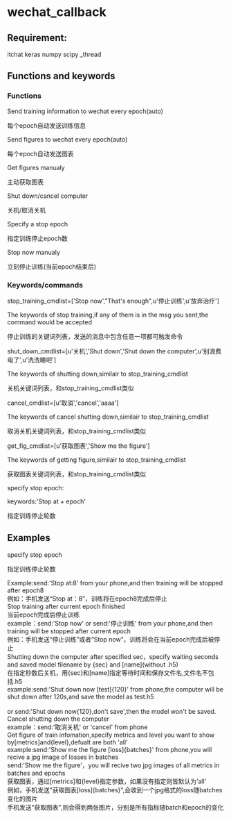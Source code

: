 # wechat_callback
## Requirement:
  itchat
  keras
  numpy
  scipy
  _thread
## Functions and keywords
### Functions
Send training information to wechat every epoch(auto)  

每个epoch自动发送训练信息  
  
  
Send figures to wechat every epoch(auto)  

每个epoch自动发送图表  
  
  
Get figures manualy  

主动获取图表  
  
  
Shut down/cancel computer  

关机/取消关机  
  
  
Specify a stop epoch  

指定训练停止epoch数  
  
  
Stop now manualy  

立刻停止训练(当前epoch结束后)  

### Keywords/commands
stop_training_cmdlist=['Stop now',"That's enough",u'停止训练',u'放弃治疗']  

The keywords of stop training,if any of them is in the msg you sent,the command would be accepted  

停止训练的关键词列表，发送的消息中包含任意一项都可触发命令  
  
  
shut_down_cmdlist=[u'关机','Shut down','Shut down the computer',u'别浪费电了',u'洗洗睡吧']  

The keywords of shutting down,similair to stop_training_cmdlist  

关机关键词列表，和stop_training_cmdlist类似  
  
  
cancel_cmdlist=[u'取消','cancel','aaaa']  

The keywords of cancel shutting down,similair to stop_training_cmdlist  

取消关机关键词列表，和stop_training_cmdlist类似  
  
  
get_fig_cmdlist=[u'获取图表','Show me the figure']   

The keywords of getting figure,similair to stop_training_cmdlist  

获取图表关键词列表，和stop_training_cmdlist类似  
  
  
specify stop epoch:  

keywords:'Stop at + epoch'  

指定训练停止轮数  
  
  
## Examples
specify stop epoch  

指定训练停止轮数  

Example:send:'Stop at:8' from your phone,and then training will be stopped after epoch8<br />
例如：手机发送“Stop at：8”，训练将在epoch8完成后停止<br />
Stop training after current epoch finished<br />
当前epoch完成后停止训练<br />
example：send:'Stop now' or send:'停止训练' from your phone,and then training will be stopped after current epoch<br />
例如：手机发送“停止训练”或者“Stop now”，训练将会在当前epoch完成后被停止<br />
Shutting down the computer after specified sec，specify waiting seconds and saved model filename by {sec} and [name](without .h5)<br />
在指定秒数后关机，用{sec}和[name]指定等待时间和保存文件名,文件名不包括.h5<br />
example:send:'Shut down now [test]{120}' from phone,the computer will be shut down after 120s,and save the model as test.h5<br /><br />
or send:'Shut down now{120},don't save',then the model won't be saved.<br />
Cancel shutting down the computer<br />
example：send:'取消关机' or 'cancel' from phone<br />
Get figure of train infomation,specify metrics and level you want to show by[metrics]and{level},defualt are both 'all'<br />
example:send:'Show me the figure [loss]{batches}' from phone,you will recive a jpg image of losses in batches<br />
send:'Show me the figure'，you will recive two jpg images of all metrics in batches and epochs<br />
获取图表，通过[metrics]和{level}指定参数，如果没有指定则皆默认为’all'<br />
例如，手机发送"获取图表[loss]{batches}",会收到一个jpg格式的loss随batches变化的图片<br />
手机发送"获取图表",则会得到两张图片，分别是所有指标随batch和epoch的变化<br />
